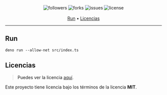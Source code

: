 <p align="center">
    <br>
    <br>
    <img src="https://img.shields.io/github/followers/santychuy?style=flat-square" alt="followers">
    <img src="https://img.shields.io/github/forks/santychuy/deno-pogo-server?style=flat-square" alt="forks">
    <img src="https://img.shields.io/github/issues/santychuy/deno-pogo-server?style=flat-square" alt="issues">
    <img src="https://img.shields.io/github/license/santychuy/deno-pogo-server?style=flat-square" alt="license">
    <br>
    <br>
    <a href="#run">Run<a/> •
    <a href="#licencias">Licencias<a/>
<p/>

---

## Run

```properties
deno run --allow-net src/index.ts
```

## Licencias

> Puedes ver la licencia [aquí](https://github.com/santychuy/discord-bot-losBuenos/blob/master/LICENSE).

Este proyecto tiene licencia bajo los términos de la licencia **MIT**.
